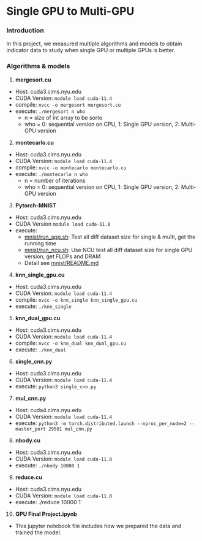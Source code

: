 # Single GPU to Multi-GPU


### Introduction

In this project, we measured multiple algorithms and models to obtain indicator data to study when single GPU or multiple GPUs is better.

### Algorithms & models

1. **mergesort.cu**
- Host: cuda3.cims.nyu.edu
- CUDA Version: `module load cuda-11.4`
- compile: `nvcc -o mergesort mergesort.cu`
- execute: `./mergesort n who`
  - n = size of int array to be sorte
  - who = 0: sequential version on CPU, 1: Single GPU version, 2: Multi-GPU version

2. **montecarlo.cu**
- Host: cuda3.cims.nyu.edu
- CUDA Version: `module load cuda-11.4`
- compile: `nvcc -o montecarlo montecarlo.cu`
- execute: `./montecarlo n who`
  - n = number of iterations
  - who = 0: sequential version on CPU, 1: Single GPU version, 2: Multi-GPU version

3. **Pytorch-MNIST**
- Host: cuda3.cims.nyu.edu
- CUDA Version `module load cuda-11.8`
- execute:
  - [mnist/run_app.sh](mnist/run_app.sh): Test all diff dataset size for single & multi, get the running time
  - [mnist/run_ncu.sh](mnist/run_ncu.sh): Use NCU test all diff dataset size for single GPU version, get FLOPs and DRAM
  - Detail see [mnist/README.md](mnist/README.md)


4. **knn_single_gpu.cu**
- Host: cuda3.cims.nyu.edu
- CUDA Version: `module load cuda-11.4`
- compile: `nvcc -o knn_single knn_single_gpu.cu`
- execute: `./knn_single`

5. **knn_dual_gpu.cu**
- Host: cuda3.cims.nyu.edu
- CUDA Version: `module load cuda-11.4`
- compile: `nvcc -o knn_dual knn_dual_gpu.cu`
- execute: `./knn_dual`

6. **single_cnn.py**
- Host: cuda3.cims.nyu.edu
- CUDA Version: `module load cuda-11.4`
- execute: `python3 single_cnn.py`


7. **mul_cnn.py**
- Host: cuda4.cims.nyu.edu
- CUDA Version: `module load cuda-11.4`
- execute: `python3 -m torch.distributed.launch --nproc_per_node=2 --master_port 29501 mul_cnn.py`
8. **nbody.cu**
- Host: cuda3.cims.nyu.edu
- CUDA Version: `module load cuda-11.8`
- execute: `./nbody 10000 1`
9. **reduce.cu**
- Host: cuda3.cims.nyu.edu
- CUDA Version: `module load cuda-11.8`
- execute: ./reduce 10000 1`

10. **GPU Final Project.ipynb**
- This jupyter notebook file includes how we prepared the data and trained the model.
